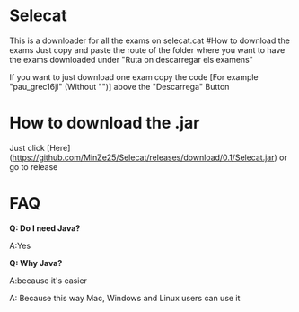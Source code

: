 # Selecat
This is a downloader for all the exams on selecat.cat
#How to download the exams
Just copy and paste the route of the folder where you want to have the exams downloaded under "Ruta on descarregar els examens"

If you want to just download one exam copy the code [For example "pau_grec16jl" (Without "")] above the "Descarrega" Button
# How to download the .jar
Just click [Here] (https://github.com/MinZe25/Selecat/releases/download/0.1/Selecat.jar) or go to release
# FAQ
__Q: Do I need Java?__

A:Yes

__Q: Why Java?__

~~A:because it's easier~~

A: Because this way Mac, Windows and Linux users can use it
